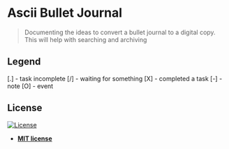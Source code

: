 # Ascii Bullet Journal

> Documenting the ideas to convert a bullet journal to a digital copy.  This will help with searching and archiving

## Legend

[.] - task incomplete
[/] - waiting for something
[X] - completed a task
[-] - note
[O] - event



## License

[![License](http://img.shields.io/:license-mit-blue.svg?style=flat-square)](http://badges.mit-license.org)

- **[MIT license](http://opensource.org/licenses/mit-license.php)**
